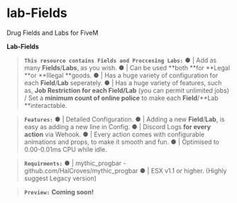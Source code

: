# lab-Fields
Drug Fields and Labs for FiveM

**Lab-Fields** 

> __`This resource contains Fields and Proccesing Labs:`__
●  | Add as many **Fields**/**Labs**, as you wish.
●  | Can be used **both **for **Legal **or **Illegal **goods.
●  | Has a huge variety of configuration for each **Field**/**Lab** seperately.
●  | Has a huge variety of features, such as, __Job Restriction for each Field/Lab__ (you can permit unlimited jobs) / Set a __minimum count of online police__ to make each **Field**/**Lab **interactable.

> __`Features:`__
●  | Detailed Configuration.
●  | Adding a new **Field**/**Lab**, is easy as adding a new line in Config.
●  | Discord Logs **for every action** via Wehook.
●  | Every action comes with configurable animations and props, to make it smooth and fun.
●  | Optimised to 0.00-0.01ms CPU while idle.

> __`Requirments:`__
●  | mythic_progbar - github.com/HalCroves/mythic_progbar
●  | ESX v1.1 or higher. (Highly suggest Legacy version)

> __`Preview:`__
**Coming soon!**

